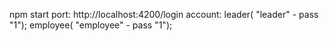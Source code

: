 npm start
port: http://localhost:4200/login
account: leader( "leader" - pass "1");  employee( "employee" - pass "1"); 
